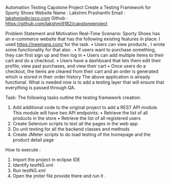 Automation Testing Capstone Project
Create a Testing Framework for Sporty Shoes Website
Name : Lakshmi Prashanthi
Email : lakshmip@cisco.com
Github :  https://github.com/lakshmi9182/capstoneproject

Problem Statement and Motivation Real-Time Scenario:
 Sporty Shoes has an e-commerce website that has the following existing features in place:  I used https://neemans.com/ for the task.
• Users can view products  , I wrote some functionality for that also .
• If users want to purchase something, they can first sign up and then log in
• Users can add multiple items to their cart and do a checkout. 
• Users have a dashboard that lets them edit their profile, view past purchases, and view their cart 
• Once users do a checkout, the items are cleared from their cart and an order is generated which is stored in their order history The above application is already functional. What is needed now is to add a testing layer that will ensure that everything is passed through QA.

Task:
The following tasks outline the testing framework creation: 
1. Add additional code to the original project to add a REST API module. This module will have two API endpoints: 
• Retrieve the list of all products in the store 
• Retrieve the list of all registered users
2. Create Selenium scripts to test all the pages in the web app 
3. Do unit testing for all the backend classes and methods
4. Create JMeter scripts to do load testing of the homepage and the product detail page




How to execute :
1.	Import the project in eclipse IDE
2.	Identify testNG.xml
3.	Run testNG.xml
4.	Open the jmiter file provide there and run it .
